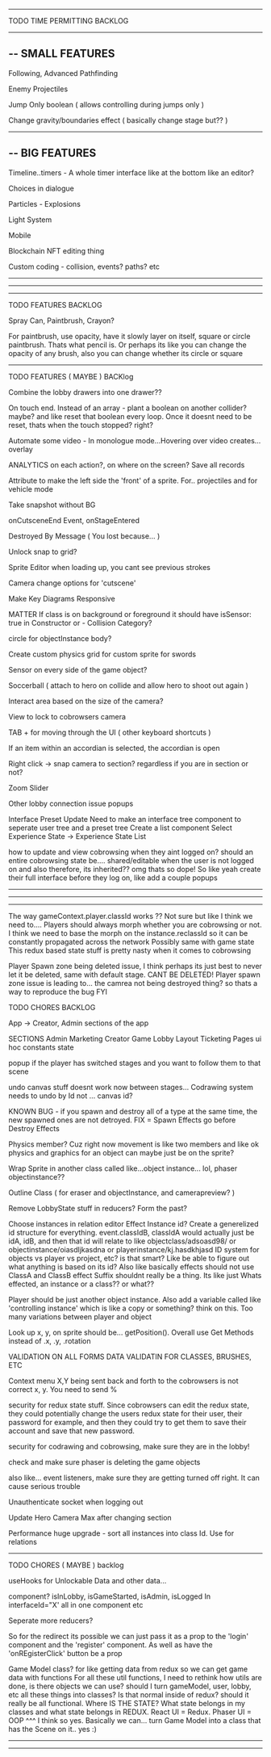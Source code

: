 --------------------------------------------------------------------------------------

TODO TIME PERMITTING BACKLOG

--------------------------------------------------------------------------------------
--
SMALL FEATURES
--

Following, Advanced Pathfinding

Enemy Projectiles

Jump Only boolean ( allows controlling during jumps only )

Change gravity/boundaries effect ( basically change stage but?? )

--------------------------------------------------------------------------------------
--
BIG FEATURES
--

Timeline..timers - A whole timer interface like at the bottom like an editor?

Choices in dialogue

Particles - Explosions

Light System

Mobile

Blockchain NFT editing thing

Custom coding - collision, events? paths? etc

--------------------------------------------------------------------------------------
--------------------------------------------------------------------------------------
--------------------------------------------------------------------------------------

TODO FEATURES BACKLOG

Spray Can, Paintbrush, Crayon?

For paintbrush, use opacity, have it slowly layer on itself, square or circle paintbrush. Thats what pencil is. Or perhaps its like you can change the opacity of any brush, also you can change whether its circle or square

--------------------------------------------------------------------------------------

TODO FEATURES ( MAYBE ) BACKlog

Combine the lobby drawers into one drawer??

On touch end. Instead of an array - plant a boolean on another collider? maybe? and like reset that boolean every loop. Once it doesnt need to be reset, thats when the touch stopped? right?

Automate some video - In monologue mode…Hovering over video creates… overlay

ANALYTICS on each action?, on where on the screen? Save all records

Attribute to make the left side the 'front' of a sprite. For.. projectiles and for vehicle mode

Take snapshot without BG

onCutsceneEnd Event, onStageEntered

Destroyed By Message ( You lost because... )

Unlock snap to grid?

Sprite Editor when loading up, you cant see previous strokes

Camera change options for 'cutscene'

Make Key Diagrams Responsive

MATTER
  If class is on background or foreground it should have isSensor: true in Constructor
  or - Collision Category?

  circle for objectInstance body?

  Create custom physics grid for custom sprite for swords

  Sensor on every side of the game object?

Soccerball ( attach to hero on collide and allow hero to shoot out again )

Interact area based on the size of the camera?

View to lock to cobrowsers camera

TAB + for moving through the UI ( other keyboard shortcuts )

If an item within an accordian is selected, the accordian is open

Right click -> snap camera to section? regardless if you are in section or not?

Zoom Slider

Other lobby connection issue popups

Interface Preset Update
  Need to make an interface tree component to seperate user tree and a preset tree
  Create a list component
  Select Experience State -> Experience State List

how to update and view cobrowsing when they aint logged on?
should an entire cobrowsing state be.... shared/editable when the user is not logged on
and also therefore, its inherited?? omg thats so dope! So like yeah create their full interface before they log on, like add a couple popups

--------------------------------------------------------------------------------------
--------------------------------------------------------------------------------------
--------------------------------------------------------------------------------------

The way gameContext.player.classId works ?? Not sure but like 
I think we need to....
  Players should always morph whether you are cobrowsing or not. I think we need to base the morph on the instance.reclassId so it can be constantly propagated across the network
Possibly same with game state
  This redux based state stuff is pretty nasty when it comes to cobrowsing

Player Spawn zone being deleted issue, I think perhaps its just best to never let it be deleted, same with default stage. CANT BE DELETED! Player spawn zone issue is leading to... the camrea not being destroyed thing? so thats a way to reproduce the bug FYI

TODO CHORES BACKLOG

App -> Creator, Admin sections of the app

SECTIONS
Admin
Marketing
Creator
Game
Lobby
Layout
Ticketing
Pages
ui
hoc
constants
state

popup if the player has switched stages and you want to follow them to that scene 

undo canvas stuff doesnt work now between stages... Codrawing system needs to undo by Id not ... canvas id?

KNOWN BUG - if you spawn and destroy all of a type at the same time, the new spawned ones are not detroyed. FIX = Spawn Effects go before Destroy Effects

Physics member? Cuz right now movement is like two members and like ok physics and graphics for an object can maybe just be on the sprite?

Wrap Sprite in another class called like...object instance... lol, phaser objectinstance??

Outline Class ( for eraser and objectInstance, and camerapreview? )

Remove LobbyState stuff in reducers? Form the past?

Choose instances in relation editor
Effect Instance id? Create a generelized id structure for everything.
  event.classIdB, classIdA would actually just be idA, idB, and then that id will relate to like objectclass/adsoasd98/ or objectinstance/oiasdljkasdna or playerinstance/kj.hasdkhjasd
  ID system for objects vs player vs project, etc? is that smart? Like be able to figure out what anything is based on its id?
Also like basically effects should not use ClassA and ClassB
effect Suffix shouldnt really be a thing. Its like just Whats effected, an instance or a class?? or what??

Player should be just another object instance. Also add a variable called like 'controlling instance' which is like a copy or something? think on this. Too many variations between player and object

Look up x, y, on sprite should be... getPosition(). Overall use Get Methods instead of .x, .y, .rotation

VALIDATION ON ALL FORMS
DATA VALIDATIN FOR CLASSES, BRUSHES, ETC

Context menu X,Y being sent back and forth to the cobrowsers is not correct x, y. You need to send %

security for redux state stuff. Since cobrowsers can edit the redux state, they could potentially change the users redux state for their user, their password for example, and then they could try to get them to save their account and save that new password.

security for codrawing and cobrowsing, make sure they are in the lobby!

check and make sure phaser is deleting the game objects

also like... event listeners, make sure they are getting turned off right. It can cause serious trouble

Unauthenticate socket when logging out

Update Hero Camera Max after changing section

Performance huge upgrade - sort all instances into class Id. Use for relations

--------------------------------------------------------------------------------------

TODO CHORES ( MAYBE ) backlog

useHooks for Unlockable Data and other data...

<AdminHidden> component? isInLobby, isGameStarted, isAdmin, isLogged In interfaceId="X' all in one component etc

Seperate more reducers?

So for the redirect its possible we can just pass it as a prop to the 'login' component and the 'register' component. As well as have the 'onREgisterClick' button be a prop

Game Model class? for like getting data from redux so we can get game data with functions
For all these util functions, I need to rethink how utils are done, is there objects we can use? should I turn gameModel, user, lobby, etc all these things into classes? Is that normal inside of redux? should it really be all functional. Where IS THE STATE? What state belongs in my classes and what state belongs in REDUX. React UI = Redux. Phaser UI = OOP
^^^
I think so yes. Basically we can... turn Game Model into a class that has the Scene on it.. yes :)

--------------------------------------------------------------------------------------
--------------------------------------------------------------------------------------

